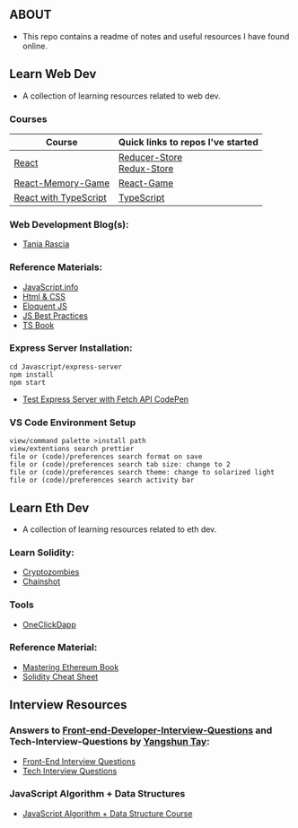 ## ABOUT

- This repo contains a readme of notes and useful resources I have found online.

## Learn Web Dev

- A collection of learning resources related to web dev.

### Courses

| Course                                                                                                | Quick links to repos I've started                                                                                               |
| ----------------------------------------------------------------------------------------------------- | ------------------------------------------------------------------------------------------------------------------------------- |
| [React](https://www.udemy.com/course/react-the-complete-guide-incl-redux/)                            | [Reducer-Store](https://github.com/WebDevBernard/Reducer-Store)<br/>[Redux-Store](https://github.com/WebDevBernard/Redux-Store) |
| [React-Memory-Game](https://www.udemy.com/course/build-web-apps-with-react-firebase/)                 | [React-Game](https://github.com/WebDevBernard/React-Game)                                                                       |
| [React with TypeScript](https://www.udemy.com/course/react-and-typescript-build-a-portfolio-project/) | [TypeScript](https://github.com/WebDevBernard/TypeScript)                                                                       |

### Web Development Blog(s):

- [Tania Rascia](https://www.taniarascia.com/blog/)

### Reference Materials:

- [JavaScript.info](https://javascript.info/)
- [Html & CSS](https://wtf.tw/ref/duckett.pdf)
- [Eloquent JS](https://eloquentjavascript.net/Eloquent_JavaScript.pdf)
- [JS Best Practices](https://github.com/airbnb/javascript)
- [TS Book](https://basarat.gitbook.io/typescript/)

### Express Server Installation:

`cd Javascript/express-server`<br/>
`npm install`<br/>
`npm start`<br/>

- [Test Express Server with Fetch API CodePen](https://codepen.io/webdevbernard/pen/mdqJmzX)

### VS Code Environment Setup

`view/command palette >install path`<br/> <!-- open VS Code shortcut: code . -->
`view/extentions search prettier`<br/> <!-- install prettier -->
`file or (code)/preferences search format on save`<br/> <!-- run prettier on save-->
`file or (code)/preferences search tab size: change to 2`<br/> <!-- change tab from 4 to 2 -->
`file or (code)/preferences search theme: change to solarized light `<br/> <!-- change theme -->
`file or (code)/preferences search activity bar`<br/> <!-- toggle activity bar visibility -->

## Learn Eth Dev

- A collection of learning resources related to eth dev.

### Learn Solidity:

- [Cryptozombies](https://cryptozombies.io/)
- [Chainshot](https://www.chainshot.com/learn/solidity)

### Tools

- [OneClickDapp](https://oneclickdapp.com/)

### Reference Material:

- [Mastering Ethereum Book](https://cypherpunks-core.github.io/ethereumbook/01what-is.html)<br />
- [Solidity Cheat Sheet](https://github.com/manojpramesh/solidity-cheatsheet)

## Interview Resources

### Answers to [Front-end-Developer-Interview-Questions](https://github.com/h5bp/Front-end-Developer-Interview-Questions) and Tech-Interview-Questions by [Yangshun Tay](https://github.com/yangshun):

- [Front-End Interview Questions](https://frontendinterviewhandbook.com/)
- [Tech Interview Questions](https://techinterviewhandbook.org/)

### JavaScript Algorithm + Data Structures

- [JavaScript Algorithm + Data Structure Course](https://www.udemy.com/course/coding-interview-bootcamp-algorithms-and-data-structure/)
